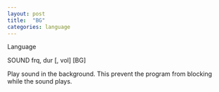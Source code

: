 ```yaml
---
layout: post
title:  "BG"
categories: language
---
```

Language

SOUND frq, dur [, vol] [BG]

Play sound in the background. This prevent the program from blocking while the sound plays.



